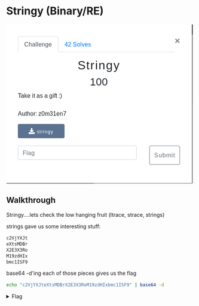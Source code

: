 # Stringy (Binary/RE)

![Title](images/title.png)

## Walkthrough

Stringy....lets check the low hanging fruit (ltrace, strace, strings)

strings gave us some interesting stuff:

```
c2VjYXJt
eXtsMDBr
X2E3X3Ro
M19zdHIx
bmc1ISF9
```

base64 -d'ing each of those pieces gives us the flag

```bash
echo "c2VjYXJteXtsMDBrX2E3X3RoM19zdHIxbmc1ISF9" | base64 -d
```

<details>
	<summary>Flag</summary>

secarmy{l00k_a7_th3_str1ng5!!}
</details>